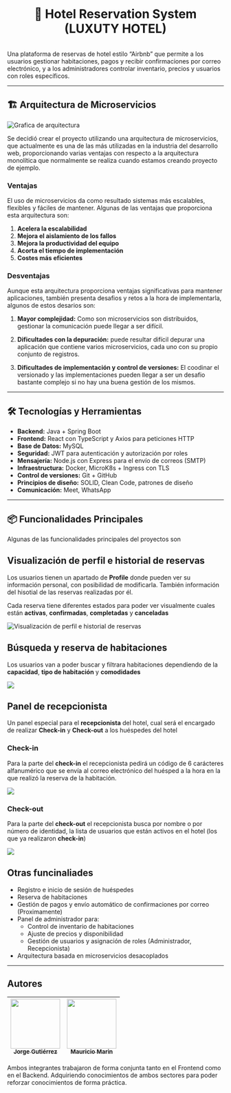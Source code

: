 <h1 align="center">🚀 Hotel Reservation System (LUXUTY HOTEL)</h1>
<img src="images/imagen-portada.png" alt="" align="center">

Una plataforma de reservas de hotel estilo “Airbnb” que permite a los usuarios gestionar habitaciones, 
pagos y recibir confirmaciones por correo electrónico, y a los administradores controlar inventario, 
precios y usuarios con roles específicos.

---

## 🏗️ Arquitectura de Microservicios

<img src="images/arquitectura.png" alt="Grafica de arquitectura" align="center">

Se decidió crear el proyecto utilizando una arquitectura de microservicios, que actualmente
es una de las más utilizadas en la industria del desarrollo web, proporcionando varias ventajas
con respecto a la arquitectura monolítica que normalmente se realiza cuando estamos creando
proyecto de ejemplo.

### Ventajas

El uso de microservicios da como resultado sistemas más escalables, flexibles y fáciles de mantener. 
Algunas de las ventajas que proporciona esta arquitectura son:

1. **Acelera la escalabilidad**
2. **Mejora el aislamiento de los fallos**
3. **Mejora la productividad del equipo**
4. **Acorta el tiempo de implementación**
5. **Costes más eficientes**

### Desventajas

Aunque esta arquitectura proporciona ventajas significativas para mantener aplicaciones, también
presenta desafios y retos a la hora de implementarla, algunos de estos desarios son:

1. **Mayor complejidad:** Como son microservicios son distribuidos, gestionar la comunicación
puede llegar a ser difícil.

2. **Dificultades con la depuración:** puede resultar difícil depurar una aplicación que 
contiene varios microservicios, cada uno con su propio conjunto de registros.

3. **Dificultades de implementación y control de versiones:** El coodinar el versionado y las 
implementaciones pueden llegar a ser un desafio bastante 
complejo si no hay una buena gestión de los mismos.

---

## 🛠️ Tecnologías y Herramientas

- **Backend:** Java + Spring Boot
- **Frontend:** React con TypeScript y Axios para peticiones HTTP
- **Base de Datos:** MySQL
- **Seguridad:** JWT para autenticación y autorización por roles
- **Mensajería:** Node.js con Express para el envío de correos (SMTP)
- **Infraestructura:** Docker, MicroK8s + Ingress con TLS
- **Control de versiones:** Git + GitHub
- **Principios de diseño:** SOLID, Clean Code, patrones de diseño
- **Comunicación:** Meet, WhatsApp

---

## 📦 Funcionalidades Principales

Algunas de las funcionalidades principales del proyectos son

## Visualización de perfil e historial de reservas

Los usuarios tienen un apartado de **Profile** donde pueden ver su información personal, 
con posibilidad de modificarla. También información del hisotial de las reservas realizadas por él.

Cada reserva tiene diferentes estados para poder ver visualmente cuales están **activas**, 
**confirmadas**, **completadas** y **canceladas**

<img src="images/Page%20Profile.png" alt="Visualización de perfil e historial de reservas">

## Búsqueda y reserva de habitaciones

Los usuarios van a poder buscar y filtrara habitaciones dependiendo de la **capacidad**, 
**tipo de habitación** y **comodidades**

<img src="images/Booking%20filter.png">

## Panel de recepcionista 

Un panel especial para el **recepcionista** del hotel, cual será el encargado de realizar **Check-in**
y **Check-out** a los huéspedes del hotel

### Check-in

Para la parte del **check-in** el recepcionista pedirá un código de 6 carácteres alfanumérico que 
se envía al correo electrónico del huésped a la hora en la que realizó la reserva de la habitación.

<img src="images/Check-in%20Page.png">

### Check-out

Para la parte del **check-out** el recepcionista busca por nombre o por número de identidad, 
la lista de usuarios que están activos en el hotel (los que ya realizaron **check-in**)

<img src="images/Check-out%20Page.png">

## Otras funcinaliades

- Registro e inicio de sesión de huéspedes
- Reserva de habitaciones
- Gestión de pagos y envío automático de confirmaciones por correo (Proximamente)
- Panel de administrador para:
    - Control de inventario de habitaciones
    - Ajuste de precios y disponibilidad
    - Gestión de usuarios y asignación de roles (Administrador, Recepcionista)
- Arquitectura basada en microservicios desacoplados

---

## Autores
| [<img src="https://avatars.githubusercontent.com/u/123040034?v=4" width=115><br><sub>Jorge Gutiérrez</sub>](https://github.com/JorgeGutierrez11) | [<img src="https://avatars.githubusercontent.com/u/174618459?v=4" width=115><br><sub>Mauricio Marin</sub>](https://github.com/Maicio3004) |
|:------------------------------------------------------------------------------------------------------------------------------------------------:|:------------------------------------------------------------------------------------------------------------:|

Ambos integrantes trabajaron de forma conjunta tanto en el Frontend como en el Backend.
Adquiriendo conocimientos de ambos sectores para poder reforzar conocimientos de forma práctica.